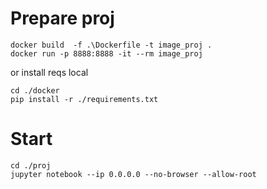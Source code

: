 # Prepare proj

```
docker build  -f .\Dockerfile -t image_proj .
docker run -p 8888:8888 -it --rm image_proj
```

or install reqs local
```
cd ./docker
pip install -r ./requirements.txt
```

# Start

```
cd ./proj
jupyter notebook --ip 0.0.0.0 --no-browser --allow-root
```